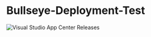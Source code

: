# Bullseye-Deployment-Test
![Visual Studio App Center Releases](https://img.shields.io/visual-studio-app-center/releases/version/skalapala/Bullseye-test-app/a53e7ec49c9d97e7ea731860602edab68a0061e8?color=green&label=dev%20release)
